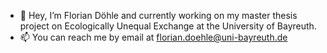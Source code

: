 - 👋 Hey, I’m Florian Döhle and currently working on my master thesis project on Ecologically Unequal Exchange at the University of Bayreuth.
- 📫 You can reach me by email at florian.doehle@uni-bayreuth.de

